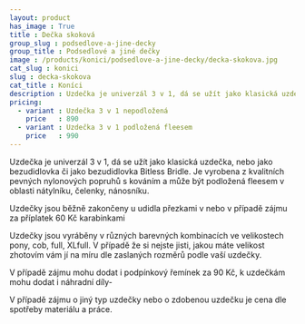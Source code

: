 ```yaml
---
layout: product
has_image : True
title : Dečka skoková
group_slug : podsedlove-a-jine-decky
group_title : Podsedlové a jiné dečky
image : /products/konici/podsedlove-a-jine-decky/decka-skokova.jpg
cat_slug : konici
slug : decka-skokova
cat_title : Koníci
description : Uzdečka je univerzál 3 v 1, dá se užít jako klasická uzdečka, nebo jako bezudidlovka či jako bezudidlovka Bitless Bridle. Je vyrobena z kvalitních pevných nylonových popruhů s kováním a může být podložená fleesem v oblasti nátylníku, čelenky, nánosníku.
pricing:
  - variant : Uzdečka 3 v 1 nepodložená
    price   : 890
  - variant : Uzdečka 3 v 1 podložená fleesem
    price   : 990
---
```


Uzdečka je univerzál 3 v 1, dá se užít jako klasická uzdečka, nebo jako bezudidlovka či jako bezudidlovka Bitless Bridle. Je vyrobena z kvalitních pevných nylonových popruhů s kováním a může být podložená fleesem v oblasti nátylníku, čelenky, nánosníku.

Uzdečky jsou běžně zakončeny u udidla přezkami v nebo v případě zájmu za příplatek 60 Kč karabinkami

Uzdečky jsou vyráběny v různých barevných kombinacích ve velikostech pony, cob, full, XLfull. V případě že si nejste jisti, jakou máte velikost zhotovím vám jí na míru dle zaslaných rozměrů podle vaší uzdečky.

V případě zájmu mohu dodat i podpínkový řemínek za 90&nbsp;Kč, k uzdečkám mohu dodat i náhradní díly-

V případě zájmu o jiný typ uzdečky nebo o zdobenou uzdečku je cena dle spotřeby materiálu a práce.


